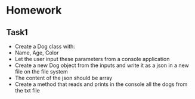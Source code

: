 # Homework
## Task1
* Create a Dog class with:
* Name, Age, Color
* Let the user input these parameters from a console application
* Create a new Dog object from the inputs and write it as a json in a new file on the file system
* The content of the json should be array
* Create a method that reads and prints in the console all the dogs from the txt file
